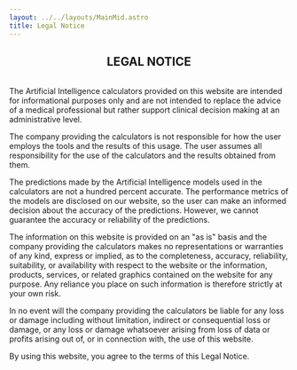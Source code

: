 ```yaml
---
layout: ../../layouts/MainMid.astro
title: Legal Notice
---
```

<style>
    main {
        text-align: justify;
    }
    h2 {
        margin-bottom: 32px;
        text-align: center;
    }
</style>

## LEGAL NOTICE

The Artificial Intelligence calculators provided on this website are intended for informational purposes only and are not intended to replace the advice of a medical professional but rather support clinical decision making at an administrative level.

The company providing the calculators is not responsible for how the user employs the tools and the results of this usage. The user assumes all responsibility for the use of the calculators and the results obtained from them.

The predictions made by the Artificial Intelligence models used in the calculators are not a hundred percent accurate. The performance metrics of the models are disclosed on our website, so the user can make an informed decision about the accuracy of the predictions. However, we cannot guarantee the accuracy or reliability of the predictions.

The information on this website is provided on an "as is" basis and the company providing the calculators makes no representations or warranties of any kind, express or implied, as to the completeness, accuracy, reliability, suitability, or availability with respect to the website or the information, products, services, or related graphics contained on the website for any purpose. Any reliance you place on such information is therefore strictly at your own risk.

In no event will the company providing the calculators be liable for any loss or damage including without limitation, indirect or consequential loss or damage, or any loss or damage whatsoever arising from loss of data or profits arising out of, or in connection with, the use of this website.

By using this website, you agree to the terms of this Legal Notice.